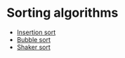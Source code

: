 # Sorting algorithms

- [Insertion sort](./src/bubble-sort)
- [Bubble sort](./src/insertion-sort)
- [Shaker sort](./src/shaker-sort)
